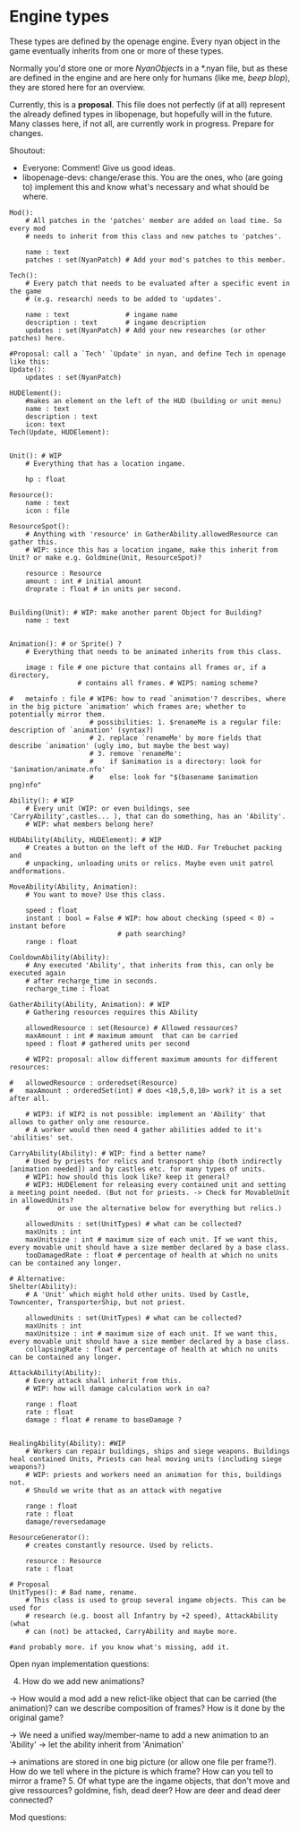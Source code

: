Engine types
============

These types are defined by the openage engine. Every nyan object in the game
eventually inherits from one or more of these types.

Normally you'd store one or more *NyanObject*s in a *.nyan file, but as these
are defined in the engine and are here only for humans (like me, *beep blop*),
they are stored here for an overview.

Currently, this is a **proposal**.
This file does not perfectly (if at all) represent the already defined types in
libopenage, but hopefully will in the future. Many classes here, if not all,
are currently work in progress. Prepare for changes.

Shoutout:
* Everyone: Comment! Give us good ideas.
* libopenage-devs: change/erase this. You are the ones, who (are going to)
implement this and know what's necessary and what should be where.

```
Mod():
	# All patches in the 'patches' member are added on load time. So every mod
	# needs to inherit from this class and new patches to 'patches'.

	name : text
	patches : set(NyanPatch) # Add your mod's patches to this member.

Tech():
	# Every patch that needs to be evaluated after a specific event in the game
	# (e.g. research) needs to be added to 'updates'.

	name : text              # ingame name
	description : text       # ingame description
	updates : set(NyanPatch) # Add your new researches (or other patches) here.

#Proposal: call a `Tech' `Update' in nyan, and define Tech in openage like this:
Update():
	updates : set(NyanPatch)

HUDElement():
	#makes an element on the left of the HUD (building or unit menu)
	name : text
	description : text
	icon: text
Tech(Update, HUDElement):


Unit(): # WIP
	# Everything that has a location ingame.

	hp : float

Resource():
	name : text
	icon : file

ResourceSpot():
	# Anything with 'resource' in GatherAbility.allowedResource can gather this.
	# WIP: since this has a location ingame, make this inherit from Unit? or make e.g. Goldmine(Unit, ResourceSpot)?

	resource : Resource
	amount : int # initial amount
	droprate : float # in units per second.


Building(Unit): # WIP: make another parent Object for Building?
	name : text


Animation(): # or Sprite() ?
	# Everything that needs to be animated inherits from this class.

	image : file # one picture that contains all frames or, if a directory,
                 # contains all frames. # WIP5: naming scheme?

#	metainfo : file # WIP6: how to read `animation'? describes, where in the big picture `animation' which frames are; whether to potentially mirror them.
	                # possibilities: 1. $renameMe is a regular file: description of `animation' (syntax?)
	                # 2. replace `renameMe' by more fields that describe `animation' (ugly imo, but maybe the best way)
	                # 3. remove `renameMe':
	                #    if $animation is a directory: look for '$animation/animate.nfo'
	                #    else: look for "$(basename $animation png)nfo"

Ability(): # WIP
	# Every unit (WIP: or even buildings, see 'CarryAbility',castles... ), that can do something, has an 'Ability'.
	# WIP: what members belong here?

HUDAbility(Ability, HUDElement): # WIP
	# Creates a button on the left of the HUD. For Trebuchet packing and
	# unpacking, unloading units or relics. Maybe even unit patrol andformations.

MoveAbility(Ability, Animation):
	# You want to move? Use this class.

	speed : float
	instant : bool = False # WIP: how about checking (speed < 0) ⇒ instant before
	                       # path searching?
	range : float

CooldownAbility(Ability):
	# Any executed 'Ability', that inherits from this, can only be executed again
	# after recharge_time in seconds.
	recharge_time : float

GatherAbility(Ability, Animation): # WIP
	# Gathering resources requires this Ability

	allowedResource : set(Resource) # Allowed ressources?
	maxAmount : int # maximum amount  that can be carried
	speed : float # gathered units per second

	# WIP2: proposal: allow different maximum amounts for different resources:

#	allowedResource : orderedset(Resource)
#	maxAmount : orderedSet(int) # does <10,5,0,10> work? it is a set after all.

	# WIP3: if WIP2 is not possible: implement an 'Ability' that allows to gather only one resource.
	# A worker would then need 4 gather abilities added to it's 'abilities' set.

CarryAbility(Ability): # WIP: find a better name?
	# Used by priests for relics and transport ship (both indirectly [animation needed]) and by castles etc. for many types of units.
	# WIP1: how should this look like? keep it general?
	# WIP3: HUDElement for releasing every contained unit and setting a meeting point needed. (But not for priests. -> Check for MovableUnit in allowedUnits?
	#       or use the alternative below for everything but relics.)

	allowedUnits : set(UnitTypes) # what can be collected?
	maxUnits : int
	maxUnitsize : int # maximum size of each unit. If we want this, every movable unit should have a size member declared by a base class.
	tooDamagedRate : float # percentage of health at which no units can be contained any longer.

# Alternative:
Shelter(Ability):
	# A 'Unit' which might hold other units. Used by Castle, Towncenter, TransporterShip, but not priest.

	allowedUnits : set(UnitTypes) # what can be collected?
	maxUnits : int
	maxUnitsize : int # maximum size of each unit. If we want this, every movable unit should have a size member declared by a base class.
	collapsingRate : float # percentage of health at which no units can be contained any longer.

AttackAbility(Ability):
	# Every attack shall inherit from this.
	# WIP: how will damage calculation work in oa?

	range : float
	rate : float
	damage : float # rename to baseDamage ?


HealingAbility(Ability): #WIP
	# Workers can repair buildings, ships and siege weapons. Buildings heal contained Units, Priests can heal moving units (including siege weapons?)
	# WIP: priests and workers need an animation for this, buildings not.
	# Should we write that as an attack with negative

	range : float
	rate : float
	damage/reversedamage

ResourceGenerator():
	# creates constantly resource. Used by relicts.

	resource : Resource
	rate : float

# Proposal
UnitTypes(): # Bad name, rename.
	# This class is used to group several ingame objects. This can be used for
	# research (e.g. boost all Infantry by +2 speed), AttackAbility (what
	# can (not) be attacked, CarryAbility and maybe more.

#and probably more. if you know what's missing, add it.

```

Open nyan implementation questions:

4. How do we add new animations?

  -> How would a mod add a new relict-like object that can be carried (the animation)? can we describe composition of frames? How is it done by the original game?

  -> We need a unified way/member-name to add a new animation to an 'Ability' -> let the ability inherit from 'Animation'

  -> animations are stored in one big picture (or allow one file per frame?). How do we tell where in the picture is which frame? How can you tell to mirror a frame?
5. Of what type are the ingame objects, that don't move and give ressources? goldmine, fish, dead deer? How are deer and dead deer connected?

Mod questions:
